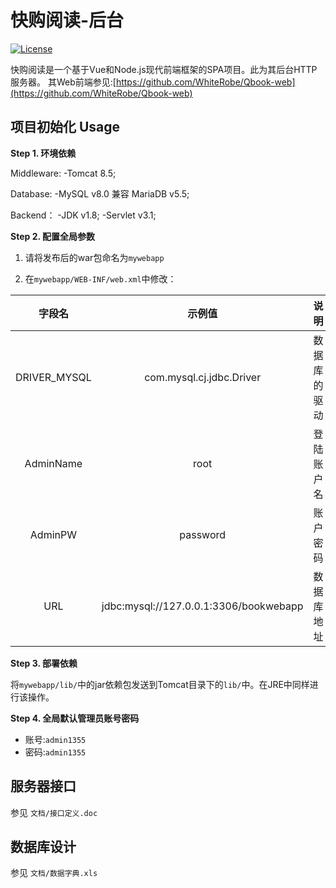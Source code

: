 # 快购阅读-后台

[![License](https://img.shields.io/github/license/mashape/apistatus.svg?maxAge=2592000)](https://github.com/WhiteRobe/Qbook_server/blob/master/LICENSE)

快购阅读是一个基于Vue和Node.js现代前端框架的SPA项目。此为其后台HTTP服务器。
其Web前端参见:[https://github.com/WhiteRobe/Qbook-web](https://github.com/WhiteRobe/Qbook-web)

## 项目初始化 Usage ##

**Step 1. 环境依赖**

Middleware:
-Tomcat 8.5;

Database:
-MySQL v8.0 兼容 MariaDB v5.5;

Backend：
-JDK v1.8;
-Servlet v3.1;

**Step 2. 配置全局参数**

1. 请将发布后的war包命名为`mywebapp`

2. 在`mywebapp/WEB-INF/web.xml`中修改：

字段名|示例值|说明
:-:|:-:|:-:
DRIVER_MYSQL|com.mysql.cj.jdbc.Driver|数据库的驱动
AdminName|root|登陆账户名
AdminPW|password|账户密码
URL|jdbc:mysql://127.0.0.1:3306/bookwebapp|数据库地址

**Step 3. 部署依赖**

将`mywebapp/lib/`中的jar依赖包发送到Tomcat目录下的`lib/`中。在JRE中同样进行该操作。

**Step 4. 全局默认管理员账号密码**

- 账号:`admin1355`
- 密码:`admin1355`

## 服务器接口 ##

参见 `文档/接口定义.doc`

## 数据库设计 ##

参见 `文档/数据字典.xls`
